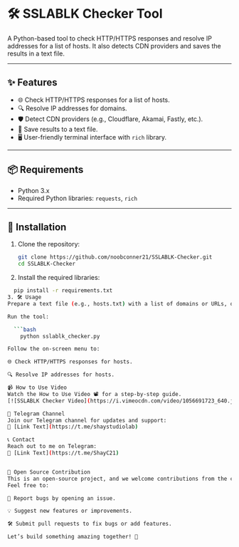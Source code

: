 # 🛠️ SSLABLK Checker Tool

A Python-based tool to check HTTP/HTTPS responses and resolve IP addresses for a list of hosts. It also detects CDN providers and saves the results in a text file.

---

## ✨ Features
- 🌐 Check HTTP/HTTPS responses for a list of hosts.
- 🔍 Resolve IP addresses for domains.
- 🛡️ Detect CDN providers (e.g., Cloudflare, Akamai, Fastly, etc.).
- 💾 Save results to a text file.
- 🖥️ User-friendly terminal interface with `rich` library.

---

## 📦 Requirements
- Python 3.x
- Required Python libraries: `requests`, `rich`

---

## 🚀 Installation
1. Clone the repository:
   ```bash
   git clone https://github.com/noobconner21/SSLABLK-Checker.git
   cd SSLABLK-Checker
2. Install the required libraries:

  ```bash
    pip install -r requirements.txt
3. 🛠️ Usage
Prepare a text file (e.g., hosts.txt) with a list of domains or URLs, one per line.

Run the tool:

    ```bash
      python sslablk_checker.py

Follow the on-screen menu to:

🌐 Check HTTP/HTTPS responses for hosts.

🔍 Resolve IP addresses for hosts.

📹 How to Use Video
Watch the How to Use Video 📽️ for a step-by-step guide.
[![SSLABLK Checker Video](https://i.vimeocdn.com/video/1056691723_640.jpg)](https://vimeo.com/1056691723)

📢 Telegram Channel
Join our Telegram channel for updates and support:
🔗 [Link Text](https://t.me/shaystudiolab)

📞 Contact
Reach out to me on Telegram:
👤 [Link Text](https://t.me/ShayC21)


🤝 Open Source Contribution
This is an open-source project, and we welcome contributions from the community! 🎉
Feel free to:

🐛 Report bugs by opening an issue.

💡 Suggest new features or improvements.

🛠️ Submit pull requests to fix bugs or add features.

Let’s build something amazing together! 🚀
